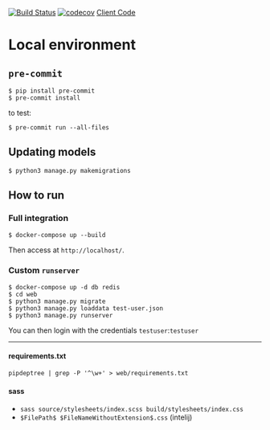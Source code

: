 [![Build Status](https://github.com/maxisme/idmyteam-server/workflows/ID%20My%20Team%20Server/badge.svg)](https://github.com/maxisme/idmyteam-server/actions)
[![codecov](https://codecov.io/gh/maxisme/idmyteam-server/branch/master/graph/badge.svg?token=3BHMWx6kUO)](https://codecov.io/gh/maxisme/idmyteam-server)
[Client Code](https://github.com/maxisme/idmyteam-server)

# Local environment
## `pre-commit`
```
$ pip install pre-commit
$ pre-commit install
```

to test:
```
$ pre-commit run --all-files
```

## Updating models
```
$ python3 manage.py makemigrations
```

## How to run
### Full integration
```
$ docker-compose up --build
```
Then access at `http://localhost/`.

### Custom `runserver`
```
$ docker-compose up -d db redis
$ cd web
$ python3 manage.py migrate
$ python3 manage.py loaddata test-user.json
$ python3 manage.py runserver
```
You can then login with the credentials `testuser`:`testuser`

___

#### requirements.txt
```
pipdeptree | grep -P '^\w+' > web/requirements.txt
```

#### sass
 - `sass source/stylesheets/index.scss build/stylesheets/index.css`
 - `$FilePath$ $FileNameWithoutExtension$.css` (intelij)